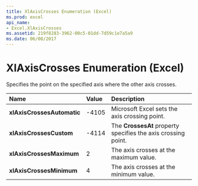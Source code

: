 ```yaml
---
title: XlAxisCrosses Enumeration (Excel)
ms.prod: excel
api_name:
- Excel.XlAxisCrosses
ms.assetid: 219f8283-3962-00c5-01dd-7d59c1e7a5a9
ms.date: 06/08/2017
---
```



# XlAxisCrosses Enumeration (Excel)

Specifies the point on the specified axis where the other axis crosses.



|Name|Value|Description|
|:-----|:-----|:-----|
| **xlAxisCrossesAutomatic**|-4105|Microsoft Excel sets the axis crossing point.|
| **xlAxisCrossesCustom**|-4114|The  **CrossesAt** property specifies the axis crossing point.|
| **xlAxisCrossesMaximum**|2|The axis crosses at the maximum value.|
| **xlAxisCrossesMinimum**|4|The axis crosses at the minimum value.|

